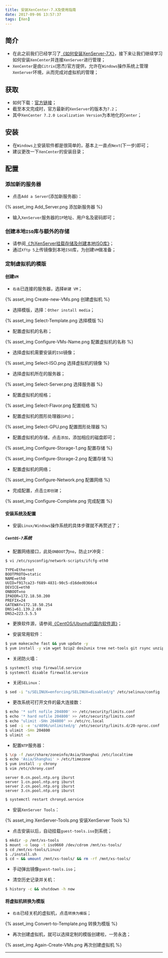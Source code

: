 ```yaml
---
title: 安装XenCenter-7.X及使用指南
date: 2017-09-06 13:57:37
tags: [Xen]
---
```


## 简介

+ 在此之前我们已经学习了[《如何安装XenServer-7.X》](https://www.xiaocoder.com/2017/09/04/xenserver-installation-guide/)，接下来让我们继续学习如何安装`XenCenter`并连接`XenServer`进行管理；
+ `XenCenter`是由`Citrix`(思杰)官方提供，允许在`Windows`操作系统上管理`XenServer`环境，从而完成对虚拟机的管理；

## 获取

+ 如何下载：[官方链接](https://www.citrix.com/downloads/xenserver/product-software/)；
+ 截至本文完成时，官方最新的`XenServer`的版本为`7.2`；
+ 其中`XenCenter 7.2.0 Localization Version`为本地化的`Center`；

<!-- more -->

## 安装

+ 在`Windows`上安装软件都是很简单的，基本上一直点`Next`(下一步)即可；
+ 建议更改一下`XenCenter`的安装目录；

## 配置

### 添加新的服务器 

+ 点击`Add a Server`(添加新服务器)：

{% asset_img Add_Server.png 添加新服务器 %}

+ 输入`XenServer`服务器的`IP`地址、用户名及密码即可；

### 创建本地`ISO`库与额外的存储

+ 请参阅[《为XenServer挂载存储及创建本地ISO库》](https://www.xiaocoder.com/2017/09/06/xenserver-manage-storage/)；
+ 通过`Xftp 5`上传镜像到本地`ISO`库，为创建`VM`做准备；

### 定制虚拟机的模版

#### 创建`VM`

+ `右击`已连接的服务器，选择`新建 VM`；

{% asset_img Create-new-VMs.png 创建虚拟机 %}

+ 选择模版，选择：`Other install media`；

{% asset_img Select-Template.png 选择模版 %}

+ 配置虚拟机的名称；

{% asset_img Configure-VMs-Name.png 配置虚拟机的名称 %}

+ 选择虚拟机需要安装的`ISO`镜像；

{% asset_img Select-ISO.png 选择虚拟机的镜像 %}

+ 选择虚拟机所在的服务器；

{% asset_img Select-Server.png 选择服务器 %}

+ 配置虚拟机的规格；

{% asset_img Select-Flavor.png 配置规格 %}

+ 配置虚拟机的图形处理器(`GPU`)；

{% asset_img Select-GPU.png 配置图形处理器 %}

+ 配置虚拟机的存储，点击`添加`，添加相应的磁盘即可；

{% asset_img Configure-Storage-1.png 配置存储 %}

{% asset_img Configure-Storage-2.png 配置存储 %}

+ 配置虚拟机的网络；

{% asset_img Configure-Network.png 配置网络 %}

+ 完成配置，点击`立即创建`；

{% asset_img Configure-Complete.png 完成配置 %}

#### 安装系统及配置

+ 安装`Linux/Windows`操作系统的具体步骤就不再赘述了；

##### `CentOS-7`系统

+ 配置网络接口，此处`ONBOOT`为`no`，防止`IP`冲突：

```bash
$ vi /etc/sysconfig/network-scripts/ifcfg-eth0
```

```text
TYPE=Ethernet
BOOTPROTO=static
NAME=eth0
UUID=f917ca23-f689-4831-90c5-d16ded0366c4
DEVICE=eth0
ONBOOT=no
IPADDR=172.18.50.200
PREFIX=24
GATEWAY=172.18.50.254
DNS1=61.139.2.69
DNS2=223.5.5.5
```

+ 更换软件源，请参阅[《CentOS/Ubuntu的国内软件源》](https://www.xiaocoder.com/2017/02/21/resource-1/)；

+ 安装常用软件：

```bash
$ yum makecache fast && yum update -y
$ yum install -y vim wget bzip2 dos2unix tree net-tools git rsync unzip
```

+ 关闭防火墙：

```bash
$ systemctl stop firewalld.service
$ systemctl disable firewalld.service
```

+ 关闭`SELinux`：

```bash
$ sed -i "s/SELINUX=enforcing/SELINUX=disabled/g" /etc/selinux/config
```

+ 更改系统可打开文件的最大连接数：

```bash
$ echo '* soft nofile 204800' >> /etc/security/limits.conf
$ echo '* hard nofile 204800' >> /etc/security/limits.conf
$ echo "ulimit -SHn 204800" >> /etc/rc.local
$ sed -i -e 's/4096/unlimited/g' /etc/security/limits.d/20-nproc.conf
$ ulimit -SHn 204800
$ ulimit -n
```

+ 配置`NTP`服务器：

```bash
$ \cp -f /usr/share/zoneinfo/Asia/Shanghai /etc/localtime
$ echo 'Asia/Shanghai' > /etc/timezone
$ yum install -y chrony
$ vim /etc/chrony.conf
```

```text
server 0.cn.pool.ntp.org iburst
server 1.cn.pool.ntp.org iburst
server 2.cn.pool.ntp.org iburst
server 3.cn.pool.ntp.org iburst
```

```bash
$ systemctl restart chronyd.service
```

+ 安装`XenServer Tools`：

{% asset_img XenServer-Tools.png 安装XenServer Tools %}

+ 点击安装以后，自动挂载`guest-tools.iso`到系统；

```bash
$ mkdir -p /mnt/xs-tools
$ mount -o loop -t iso9660 /dev/cdrom /mnt/xs-tools/
$ cd /mnt/xs-tools/Linux/
$ ./install.sh
$ cd ~ && umount /mnt/xs-tools/ && rm -rf /mnt/xs-tools/
```

+ 手动弹出镜像`guest-tools.iso`；

+ 清空历史记录并关机：

```bash
$ history -c && shutdown -h now
```

#### 将虚拟机转换为模版

+ `右击`已经关机的虚拟机，点击`转换为模版`；

{% asset_img Convert-to-Template.png 转换为模版 %}

+ 再次创建虚拟机，就可以选择定制的模版创建啦，一劳永逸；

{% asset_img Again-Create-VMs.png 再次创建虚拟机 %}

***